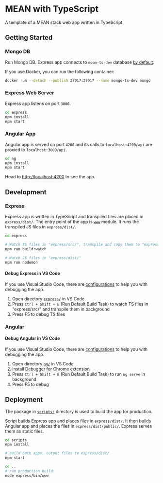 # MEAN with TypeScript

A template of a MEAN stack web app written in TypeScript.

## Getting Started

### Mongo DB

Run Mongo DB. Express app connects to `mean-ts-dev` database [by default](./express/src/config/env/development.ts).

If you use Docker, you can run the following container:

```bash
docker run --detach --publish 27017:27017 --name mongo-ts-dev mongo
```

### Express Web Server

Express app listens on port `3000`.

```bash
cd express
npm install
npm start
```

### Angular App

Angular app is served on port `4200` and its calls to `localhost:4200/api` are proxied to `localhost:3000/api`.

```bash
cd ng
npm install
npm start
```

Head to [http://localhost:4200](http://localhost:4200) to see the app.

## Development

### Express

Express app is written in TypeScript and transpiled files are placed in `express/dist/`. The entry point of the app is [`www`](./express/bin/www) module. It runs the transpiled JS files in `express/dist/`.

```bash
cd express

# Watch TS files in "express/src/", transpile and copy them to "express/dist/"
npm run build:watch

# Watch JS files in "express/dist/"
npm run nodemon
```

#### Debug Express in VS Code

If you use Visual Studio Code, there are [configurations](./express/.vscode/) to help you with debugging the app.

1. Open directory [`express/`](./express/) in VS Code
1. Press `Ctrl + Shift + B` (Run Default Build Task) to watch TS files in "express/src/" and transpile them in background
1. Press F5 to debug TS files

### Angular

#### Debug Angular in VS Code

If you use Visual Studio Code, there are [configurations](./ng/.vscode/) to help you with debugging the app.

1. Open directory [`ng/`](./ng/) in VS Code
1. Install [Debugger for Chrome extension](https://github.com/Microsoft/vscode-chrome-debug)
1. Press `Ctrl + Shift + B` (Run Default Build Task) to run `ng serve` in background
1. Press F5 to debug

## Deployment

The package in [`scripts/`](./scripts) directory is used to build the app for production.

Script builds Express app and places files in `express/dist/`. It then builds Angular app and places the files in `express/dist/public/`. Express serves them as static files.

```bash
cd scripts
npm install

# build both apps. output files to express/dist/
npm start

cd ..
# run production build
node express/bin/www
```
